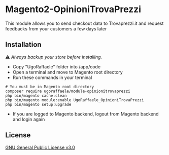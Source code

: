 # Magento2-OpinioniTrovaPrezzi
This module allows you to send checkout data to Trovaprezzi.it and request feedbacks from your customers a few days later

## Installation

:warning: _Always backup your store before installing._

* Copy "UgoRaffaele" folder into <your Magento install dir>/app/code
* Open a terminal and move to Magento root directory
* Run these commands in your terminal

```shell
# You must be in Magento root directory
composer require ugoraffaele/module-opinionitrovaprezzi
php bin/magento cache:clean
php bin/magento module:enable UgoRaffaele_OpinioniTrovaPrezzi
php bin/magento setup:upgrade
```

* If you are logged to Magento backend, logout from Magento backend and login again

## License

[GNU General Public License v3.0](LICENSE.txt)